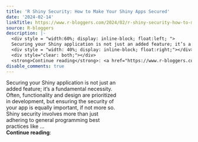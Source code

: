 ```yaml
---
title: 'R Shiny Security: How to Make Your Shiny Apps Secured'
date: '2024-02-14'
linkTitle: https://www.r-bloggers.com/2024/02/r-shiny-security-how-to-make-your-shiny-apps-secured/
source: R-bloggers
description: |-
  <div style = "width:60%; display: inline-block; float:left; ">
  Securing your Shiny application is not just an added feature; it’s a fundamental necessity. Often, functionality and design are prioritized in development, but ensuring the security of your app is equally important, if not more so. Shiny security involves more than just adhering to general programming best practices like ...</div>
  <div style = "width: 40%; display: inline-block; float:right;"></div>
  <div style="clear: both;"></div>
  <strong>Continue reading</strong>: <a href="https://www.r-bloggers.com/2024/02/r-shiny-security-how-to-m ...
disable_comments: true
---
```

<div style = "width:60%; display: inline-block; float:left; ">
Securing your Shiny application is not just an added feature; it’s a fundamental necessity. Often, functionality and design are prioritized in development, but ensuring the security of your app is equally important, if not more so. Shiny security involves more than just adhering to general programming best practices like ...</div>
<div style = "width: 40%; display: inline-block; float:right;"></div>
<div style="clear: both;"></div>
<strong>Continue reading</strong>: <a href="https://www.r-bloggers.com/2024/02/r-shiny-security-how-to-m ...